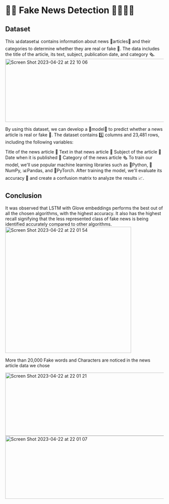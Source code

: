 # 📰🤥 Fake News Detection 🕵️‍♀️🕵️‍♂️

## Dataset 
This 📊dataset📊 contains information about news 📰articles📰 and their categories to determine whether they are real or fake 🤥. The data includes the title of the article, its text, subject, publication date, and category 🗞️.
<img width="600" height ="200" alt="Screen Shot 2023-04-22 at 22 10 06" src="https://user-images.githubusercontent.com/97194041/233815674-a83a5eca-ef9f-4b44-9497-51f6963dc315.png">

By using this dataset, we can develop a 🤖model🤖 to predict whether a news article is real or fake 🤥. The dataset contains 5️⃣ columns and 23,481 rows, including the following variables:

Title of the news article 📝
Text in that news article 📜
Subject of the article 📰
Date when it is published 📅
Category of the news article 🗞️
To train our model, we'll use popular machine learning libraries such as 🐍Python, 🧬NumPy, 📊Pandas, and 🤖PyTorch. After training the model, we'll evaluate its accuracy 🎯 and create a confusion matrix to analyze the results 📈.

## Conclusion
It was observed that LSTM with Glove embeddings performs the best out of all the chosen algorithms, with the highest accuracy. It also has the highest recall signifying that the less represented class of fake news is being identified accurately compared to other algorithms.<img width="400" height="400" alt="Screen Shot 2023-04-22 at 22 01 54" src="https://user-images.githubusercontent.com/97194041/233815538-acc742c4-43bc-4c11-82ff-0b17bff97958.png">

More than 20,000 Fake words and Characters are noticed in the news article data we chose


<img width="600" height="200" alt="Screen Shot 2023-04-22 at 22 01 21" src="https://user-images.githubusercontent.com/97194041/233815540-38a9754f-1ed7-40d1-b422-971ad8a4fca2.png">


<img width="600" height="200" alt="Screen Shot 2023-04-22 at 22 01 07" src="https://user-images.githubusercontent.com/97194041/233815541-f19a926f-526d-40d3-8c3e-5809adb7fa60.png">
